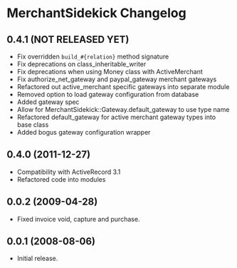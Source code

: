# MerchantSidekick Changelog

## 0.4.1 (NOT RELEASED YET)

* Fix overridden `build_#{relation}` method signature
* Fix deprecations on class\_inheritable\_writer
* Fix deprecations when using Money class with ActiveMerchant
* Fix authorize\_net\_gateway and paypal_gateway merchant gateways
* Refactored out active_merchant specific gateways into separate module
* Removed option to load gateway configuration from database
* Added gateway spec
* Allow for MerchantSidekick::Gateway.default_gateway to use type name
* Refactored default_gateway for active merchant gateway types into base class
* Added bogus gateway configuration wrapper

## 0.4.0 (2011-12-27)

* Compatibility with ActiveRecord 3.1
* Refactored code into modules

## 0.0.2 (2009-04-28)

* Fixed invoice void, capture and purchase.

## 0.0.1 (2008-08-06)

* Initial release.